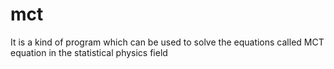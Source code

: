 # mct
It is a kind of program which can be used to solve the equations called MCT equation in the statistical physics field
